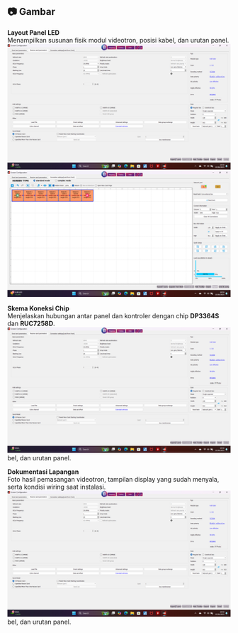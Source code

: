 ## 📷 Gambar

**Layout Panel LED**  
  Menampilkan susunan fisik modul videotron, posisi kabel, dan urutan panel.  
  ![Layout Panel LED](https://github.com/Frendi-X/Videotron-Kejaksaan-Negeri-Ngawi-Settings-/blob/main/image/Videotron%20Aula%20Atas/1.%20Receive%20Card.png)
  ![Layout Panel LED](https://github.com/Frendi-X/Videotron-Kejaksaan-Negeri-Ngawi-Settings-/blob/main/image/Videotron%20Aula%20Atas/2.%20Connection%20Setting.png)
  
**Skema Koneksi Chip**  
  Menjelaskan hubungan antar panel dan kontroler dengan chip **DP3364S** dan **RUC7258D**.
  ![Skema Panel LED](image/Videotron%20Aula%20Atas/1.%20Receive%20Card.png)bel, dan urutan panel.
  
**Dokumentasi Lapangan**  
  Foto hasil pemasangan videotron, tampilan display yang sudah menyala, serta kondisi wiring saat instalasi.
  ![Dokumentasi Lapangan](image/Videotron%20Aula%20Atas/1.%20Receive%20Card.png)bel, dan urutan panel.
